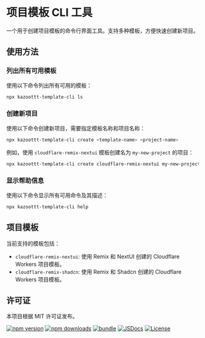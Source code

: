 # 项目模板 CLI 工具

一个用于创建项目模板的命令行界面工具。支持多种模板，方便快速创建新项目。

## 使用方法

### 列出所有可用模板

使用以下命令列出所有可用的模板：

```bash
npx kazoottt-template-cli ls
```

### 创建新项目

使用以下命令创建新项目，需要指定模板名称和项目名称：

```bash
npx kazoottt-template-cli create <template-name> <project-name>
```

例如，使用 `cloudflare-remix-nextui` 模板创建名为 `my-new-project` 的项目：

```bash
npx kazoottt-template-cli create cloudflare-remix-nextui my-new-project
```

### 显示帮助信息

使用以下命令显示所有可用命令及其描述：

```bash
npx kazoottt-template-cli help
```

## 项目模板

当前支持的模板包括：

* `cloudflare-remix-nextui`: 使用 Remix 和 NextUI 创建的 Cloudflare Workers 项目模板。
* `cloudflare-remix-shadcn`: 使用 Remix 和 Shadcn 创建的 Cloudflare Workers 项目模板。

## 许可证

本项目根据 MIT 许可证发布。

[![npm version][npm-version-src]][npm-version-href]
[![npm downloads][npm-downloads-src]][npm-downloads-href]
[![bundle][bundle-src]][bundle-href]
[![JSDocs][jsdocs-src]][jsdocs-href]
[![License][license-src]][license-href]

<!-- Badges -->

[npm-version-src]: https://img.shields.io/npm/v/kazoottt-template-cli?style=flat&colorA=080f12&colorB=1fa669
[npm-version-href]: https://npmjs.com/package/kazoottt-template-cli
[npm-downloads-src]: https://img.shields.io/npm/dm/kazoottt-template-cli?style=flat&colorA=080f12&colorB=1fa669
[npm-downloads-href]: https://npmjs.com/package/kazoottt-template-cli
[bundle-src]: https://img.shields.io/bundlephobia/minzip/kazoottt-template-cli?style=flat&colorA=080f12&colorB=1fa669&label=minzip
[bundle-href]: https://bundlephobia.com/result?p=kazoottt-template-cli
[license-src]: https://img.shields.io/github/license/kazoottt/kazoottt-template-cli.svg?style=flat&colorA=080f12&colorB=1fa669
[license-href]: https://github.com/kazoottt/kazoottt-template-cli/blob/main/LICENSE
[jsdocs-src]: https://img.shields.io/badge/jsdocs-reference-080f12?style=flat&colorA=080f12&colorB=1fa669
[jsdocs-href]: https://www.jsdocs.io/package/kazoottt-template-cli
